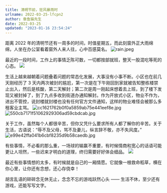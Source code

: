 ```yaml
---
title: 清明节前，狂风暴雨时
urlname: 2022-03-25-lfcpn2
author: 章鱼猫先生
date: 2022-03-25
updated: "2023-01-16 23:54:24"
---
```


距离 2022 年的清明节还有一周多的时间，时值星期五，而此刻窗外正大雨绵绵，人坐在办公室看着窗外人来人往，心中百感莫名。
![rain.jpeg](https://shub.weiyan.tech/yuque/elog-notebook-img/Fo5_rSWBpQGFjwmSylWa12PI5iva.jpeg)

最近的一段时间，工作上的事情乏陈可数，一切都按部就班，整天一股混吃等死的心态。
![](https://shub.weiyan.tech/yuque/elog-notebook-img/FvyEoSGSOvS3oOG1mCEBDoF_oWLY.jpeg)

生活上越来越朝着问题叠着问题的常态化发展，大事没有小事不断。小区也在前几天刚经历了 3 天内两次被封的尴尬，第一次是在下午刚回到家就被告知整栋楼禁止出入，然后是核酸，第二天解封；第二次是周一刚起床想着去上班，到了楼下发现又被封掉了，到了九点多收到街道办通知解封。作为开放式小区，物业不作为，进出不管控，说封楼就封楼也没有任何官方文件通知，这样的物业难怪会被那么多租客业主骂。
![cc1621762b0f0a5859ab75e441eef8e.jpg](https://shub.weiyan.tech/yuque/elog-notebook-img/FnqrPfQaTPx6wdEVYnjzQBXIqssE.jpeg) ![550cb7171f51062929306ad59cbdcab.jpg](https://shub.weiyan.tech/yuque/elog-notebook-img/Fm5-nmDs5xvUqfD1u0Vx3UNjrTLg.jpeg)

关于工作，虽然每个人都很辛苦，但你又凭什么要求所有人都了解你的辛苦。关于生活，古语说：“辱不及父母，骂不及妻儿，纵言辞不敬，亦不失风度。”
![e99e42ffa041b6cbf8235d9b58caedb.jpg](https://shub.weiyan.tech/yuque/elog-notebook-img/FrCLisEBWRCrRitWsdGO3n5jyeUt.jpeg)

有些事情，不必看的那么重，一场球的输赢不重要，有时候情商和宽心的话语可能更让人坦然，一些迟来才明白的道理，终归需要好好体会细品。
![](https://shub.weiyan.tech/yuque/elog-notebook-img/FpXhN8ucCI0HowK_Bpwe30HhBxZu.jpeg)

最近有些事情想的太多，有时候就是自己的一厢情愿。它就像一根救命稻草，横在你心里，让你还有念想，还心存侥幸！

胡言乱语的碎碎念无休无止，念念不忘的游戏跃然心头 —— 生活不休，至少还有游戏，还能写写文字。
